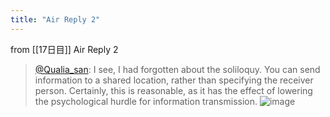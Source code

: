 ```yaml
---
title: "Air Reply 2"
---
```


from [[17日目]]
Air Reply 2
> [@Qualia_san](https://twitter.com/Qualia_san/status/1591450174928588803?s=20&t=SJMJrOB5E_phA9cmgSk_jQ): I see, I had forgotten about the soliloquy. You can send information to a shared location, rather than specifying the receiver person. Certainly, this is reasonable, as it has the effect of lowering the psychological hurdle for information transmission.
> ![image](https://pbs.twimg.com/media/FhX3fInVEAEVmHS.png)

